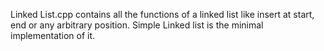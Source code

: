 Linked List.cpp contains all the functions of a linked list like insert at start, end or any arbitrary position.
Simple Linked list is the minimal implementation of it.
